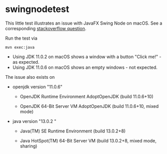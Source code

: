 # swingnodetest

This little test illustrates an issue with JavaFX Swing Node on macOS. See a corresponding [stackoverflow question](https://stackoverflow.com/questions/59788199/swingnode-shows-blank-window-on-macos-with-jdk-11-0-6-and-other-but-not-with-j).

Run the test via
```
mvn exec:java
```

- Using JDK 11.0.2 on macOS shows a window with a button "Click me!" - as expected.
- Using JDK 11.0.6 on macOS shows an empty windows - not expected.


The issue also exists on

* openjdk version "11.0.6"

  - OpenJDK Runtime Environment AdoptOpenJDK (build 11.0.6+10)

  - OpenJDK 64-Bit Server VM AdoptOpenJDK (build 11.0.6+10, mixed mode)

* java version "13.0.2
"
  - Java(TM) SE Runtime Environment (build 13.0.2+8)

  - Java HotSpot(TM) 64-Bit Server VM (build 13.0.2+8, mixed mode, sharing)